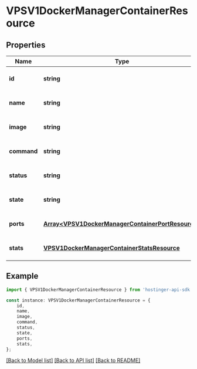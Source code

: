 # VPSV1DockerManagerContainerResource


## Properties

Name | Type | Description | Notes
------------ | ------------- | ------------- | -------------
**id** | **string** | Unique container identifier (short form of Docker container ID) | [optional] [default to undefined]
**name** | **string** | Container name as defined in docker-compose or assigned by Docker | [optional] [default to undefined]
**image** | **string** | Docker image name and tag used to create this container | [optional] [default to undefined]
**command** | **string** | Command being executed inside the container (may be truncated with ...) | [optional] [default to undefined]
**status** | **string** | Human-readable container status including uptime, exit codes, or error information | [optional] [default to undefined]
**state** | **string** | Programmatic container lifecycle state for automated processing | [optional] [default to undefined]
**ports** | [**Array&lt;VPSV1DockerManagerContainerPortResource&gt;**](VPSV1DockerManagerContainerPortResource.md) | Array of [&#x60;VPS.V1.DockerManager.ContainerPortResource&#x60;](#model/vpsv1dockermanagercontainerportresource) | [optional] [default to undefined]
**stats** | [**VPSV1DockerManagerContainerStatsResource**](VPSV1DockerManagerContainerStatsResource.md) |  | [optional] [default to undefined]

## Example

```typescript
import { VPSV1DockerManagerContainerResource } from 'hostinger-api-sdk';

const instance: VPSV1DockerManagerContainerResource = {
    id,
    name,
    image,
    command,
    status,
    state,
    ports,
    stats,
};
```

[[Back to Model list]](../README.md#documentation-for-models) [[Back to API list]](../README.md#documentation-for-api-endpoints) [[Back to README]](../README.md)
